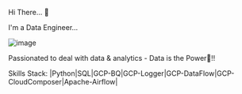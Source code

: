 Hi There... 👋

I'm a Data Engineer...

![image](https://github.com/pkrishna88/pkrishna88/assets/16010661/d4af8e8b-b122-4679-a1e8-b5114d1909e0)

Passionated to deal with data & analytics - Data is the Power💪!!

Skills Stack:
|Python|SQL|GCP-BQ|GCP-Logger|GCP-DataFlow|GCP-CloudComposer|Apache-Airflow|


<!--
### Hi there 👋


**pkrishna88/pkrishna88** is a ✨ _special_ ✨ repository because its `README.md` (this file) appears on your GitHub profile.

Here are some ideas to get you started:

- 🔭 I’m currently working on ...
- 🌱 I’m currently learning ...
- 👯 I’m looking to collaborate on ...
- 🤔 I’m looking for help with ...
- 💬 Ask me about ...
- 📫 How to reach me: ...
- 😄 Pronouns: ...
- ⚡ Fun fact: ...
-->
